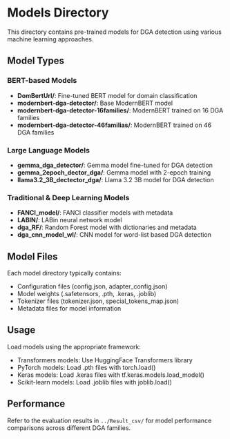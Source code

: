 # Models Directory

This directory contains pre-trained models for DGA detection using various machine learning approaches.

## Model Types

### BERT-based Models
- **DomBertUrl/**: Fine-tuned BERT model for domain classification
- **modernbert-dga-detector/**: Base ModernBERT model
- **modernbert-dga-detector-16families/**: ModernBERT trained on 16 DGA families
- **modernbert-dga-detector-46familias/**: ModernBERT trained on 46 DGA families

### Large Language Models
- **gemma_dga_detector/**: Gemma model fine-tuned for DGA detection
- **gemma_2epoch_dector_dga/**: Gemma model with 2-epoch training
- **llama3.2_3B_dectector_dga/**: Llama 3.2 3B model for DGA detection

### Traditional & Deep Learning Models
- **FANCI_model/**: FANCI classifier models with metadata
- **LABIN/**: LABin neural network model
- **dga_RF/**: Random Forest model with dictionaries and metadata
- **dga_cnn_model_wl/**: CNN model for word-list based DGA detection

## Model Files

Each model directory typically contains:
- Configuration files (config.json, adapter_config.json)
- Model weights (.safetensors, .pth, .keras, .joblib)
- Tokenizer files (tokenizer.json, special_tokens_map.json)
- Metadata files for model information

## Usage

Load models using the appropriate framework:
- Transformers models: Use HuggingFace Transformers library
- PyTorch models: Load .pth files with torch.load()
- Keras models: Load .keras files with tf.keras.models.load_model()
- Scikit-learn models: Load .joblib files with joblib.load()

## Performance

Refer to the evaluation results in `../Result_csv/` for model performance comparisons across different DGA families.